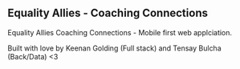 ## Equality Allies - Coaching Connections

Equality Allies Coaching Connections - Mobile first web applciation.

Built with love by Keenan Golding (Full stack) and Tensay Bulcha (Back/Data) <3